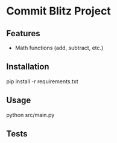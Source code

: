 # Commit Blitz Project
## Features
- Math functions (add, subtract, etc.)
## Installation
pip install -r requirements.txt
## Usage
python src/main.py
## Tests
